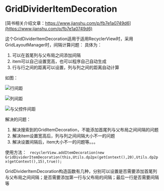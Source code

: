 # GridDividerItemDecoration
[简书相关介绍文章：https://www.jianshu.com/p/fb7e1a0749d6](https://www.jianshu.com/p/fb7e1a0749d6)

这个GridDividerItemDecoration适用于适用RecyclerView时，采用GridLayoutManager时，间隔计算问题：
具体为：
1. 可以在首尾列与父布局之间添加间隔
2. item可以自己设置宽高，也可以程序自己自动生成
3. 行与行之间的距离可以设置，列与列之间的距离自动计算

如图：

![行间距](https://github.com/haozi5460/GridDividerItemDecoration/blob/master/WX20181011-114206.png)

![列间距](https://github.com/haozi5460/GridDividerItemDecoration/blob/master/WX20181011-114222.png)

![与父控件间距](https://github.com/haozi5460/GridDividerItemDecoration/blob/master/WX20181011-114236.png)

解决的问题：
1. 解决搜索到的GridItemDecoration，不能添加首尾列与父布局之间间隔的问题
2. 解决item设置宽高后，列与列之间间隔大小不一的问题
3. 解决设置间隔后，item大小不一的问题等。。。

使用方法：
`
recyclerView.addItemDecoration(new GridDividerItemDecoration(this,Utils.dp2px(getContext(),20),Utils.dp2px(getContext(),15),true));`
                                

GridDividerItemDecoration构造函数有几种，分别可以设置是否需要添加首尾列与父布局之间间隔；是否需要添加第一行与父布局的间隔；最后一行是否需要间隔等
